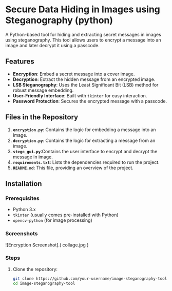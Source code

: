 # Secure Data Hiding in Images using Steganography (python)

A Python-based tool for hiding and extracting secret messages in images using steganography. This tool allows users to encrypt a message into an image and later decrypt it using a passcode.

## Features
- **Encryption**: Embed a secret message into a cover image.
- **Decryption**: Extract the hidden message from an encrypted image.
- **LSB Steganography**: Uses the Least Significant Bit (LSB) method for robust message embedding.
- **User-Friendly Interface**: Built with `tkinter` for easy interaction.
- **Password Protection**: Secures the encrypted message with a passcode.

## Files in the Repository
1. **`encryption.py`**: Contains the logic for embedding a message into an image.
2. **`decryption.py`**: Contains the logic for extracting a message from an image.
3. **`stego_gui.py`**:Contains the user interface to encrypt and decrypt the message in image.
4. **`requirements.txt`**: Lists the dependencies required to run the project.
5. **`README.md`**: This file, providing an overview of the project.


## Installation

### Prerequisites
- Python 3.x
- `tkinter` (usually comes pre-installed with Python)
- `opencv-python` (for image processing)


### Screenshots
 ![Encryption Screenshot].( collage.jpg )
### Steps
1. Clone the repository:
   ```bash
   git clone https://github.com/your-username/image-steganography-tool.git
   cd image-steganography-tool
